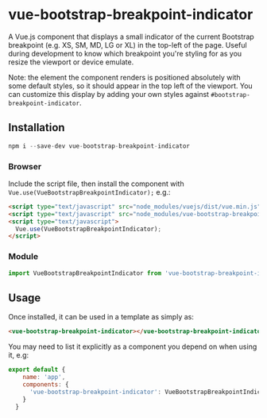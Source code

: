 # vue-bootstrap-breakpoint-indicator

A Vue.js component that displays a small indicator of the current Bootstrap breakpoint (e.g. XS, SM, MD, LG or XL) in the top-left of the page. Useful during development to know which breakpoint you're styling for as you resize the viewport or device emulate.

Note: the element the component renders is positioned absolutely with some default styles, so it should appear in the top left of the viewport. You can customize this display by adding your own styles against `#bootstrap-breakpoint-indicator`.

## Installation

```js
npm i --save-dev vue-bootstrap-breakpoint-indicator
```

### Browser

Include the script file, then install the component with `Vue.use(VueBootstrapBreakpointIndicator);` e.g.:

```html
<script type="text/javascript" src="node_modules/vuejs/dist/vue.min.js"></script>
<script type="text/javascript" src="node_modules/vue-bootstrap-breakpoint-indicator/dist/vue-bootstrap-breakpoint-indicator.min.js"></script>
<script type="text/javascript">
  Vue.use(VueBootstrapBreakpointIndicator);
</script>
```

### Module

```js
import VueBootstrapBreakpointIndicator from 'vue-bootstrap-breakpoint-indicator';
```

## Usage

Once installed, it can be used in a template as simply as:

```html
<vue-bootstrap-breakpoint-indicator></vue-bootstrap-breakpoint-indicator>
```

You may need to list it explicitly as a component you depend on when using it, e.g:

```javascript
export default {
    name: 'app',
    components: {
      'vue-bootstrap-breakpoint-indicator': VueBootstrapBreakpointIndicator
    }
  }
```
